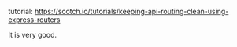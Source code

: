 
tutorial:
https://scotch.io/tutorials/keeping-api-routing-clean-using-express-routers

It is very good. 